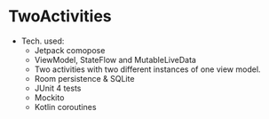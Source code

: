 # TwoActivities
* Tech. used:
  - Jetpack comopose
  - ViewModel, StateFlow and MutableLiveData
  - Two activities with two different instances of one view model.
  - Room persistence & SQLite
  - JUnit 4 tests
  - Mockito
  - Kotlin coroutines

